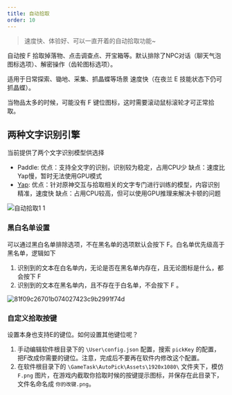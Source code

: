 ```yaml
---
title: 自动拾取
order: 10
---
```


> 速度快、体验好、可以一直开着的自动拾取功能~

自动按 F 拾取掉落物、点击调查点、开宝箱等。默认排除了NPC对话（聊天气泡图标选项）、解密操作（齿轮图标选项）。

适用于日常探索、锄地、采集、抓晶蝶等场景 速度快（在夜兰 E 技能状态下仍可抓晶蝶）。

当物品太多的时候，可能没有 F 键位图标，这时需要滚动鼠标滚轮才可正常拾取。

## 两种文字识别引擎

当前提供了两个文字识别模型供选择
* Paddle:
  优点：支持全文字的识别，识别较为稳定，占用CPU少
  缺点：速度比Yap慢，暂时无法使用GPU模式
* [Yap](https://github.com/Alex-Beng/Yap):
  优点：针对原神交互与拾取相关的文字专门进行训练的模型，内容识别精准，速度快
  缺点：占用CPU较高，但可以使用GPU推理来解决卡顿的问题

![自动拾取1 1](https://github.com/user-attachments/assets/96659cad-3329-4300-8a63-f1ed9cc002d6)

### 黑白名单设置

可以通过黑白名单排除选项，不在黑名单的选项默认会按下 F。白名单优先级高于黑名单，逻辑如下

1. 识别到的文本在白名单内，无论是否在黑名单内存在，且无论图标是什么，都会按下 F
2. 识别到的文本在黑名单内，且不存在于白名单，不会按下 F 。

![81f09c26701b074027423c9b2991f74d](https://github.com/user-attachments/assets/70333c8f-c997-46f2-b0ac-84f97473ba43)

### 自定义拾取按键

设置本身也支持E的键位。如何设置其他键位呢？

1. 手动编辑软件根目录下的 `\User\config.json` 配置，搜索 `pickKey` 的配置，把F改成你需要的键位。注意，完成后不要再在软件内修改这个配置。
2. 在软件根目录下的 `\GameTask\AutoPick\Assets\1920x1080\` 文件夹下，模仿 `F.png` 图片，在游戏内截取你拾取时候的按键提示图标，并保存在此目录下，文件名命名成 `你的改键.png`。
